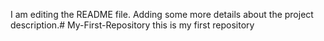 I am editing the README file. Adding some more details about the project description.# My-First-Repository
this is my first repository

